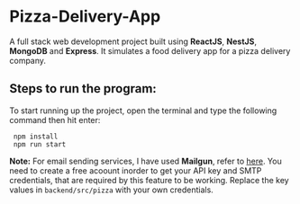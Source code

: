 # Pizza-Delivery-App
A full stack web development project built using **ReactJS**, **NestJS**, **MongoDB** and **Express**. It simulates a food delivery app for a pizza delivery company.

## Steps to run the program:
To start running up the project, open the terminal and type the following command then hit enter:
```
 npm install
 npm run start
```

**Note:** For email sending services, I have used **Mailgun**, refer to [here](https://www.mailgun.com/). You need to create a free acoount inorder to get your API key
and SMTP credentials, that are required by this feature to be working. Replace the key values in ```backend/src/pizza``` with your own credentials.
